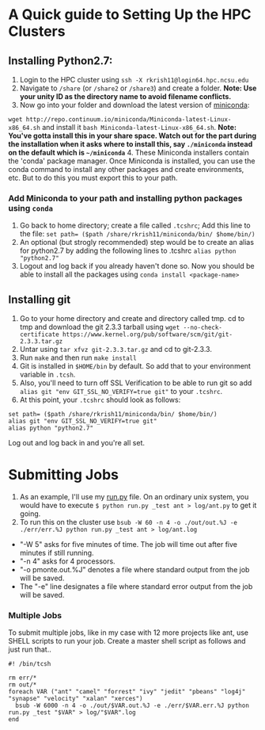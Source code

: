 # A Quick guide to Setting Up the HPC Clusters
## Installing Python2.7: 
1. Login to the HPC cluster using ```ssh -X rkrish11@login64.hpc.ncsu.edu```
2. Navigate to `/share` (or `/share2` or `/share3`) and create a folder. __Note: Use your unity ID as the directory name to avoid filename conflicts.__
3. Now go into your folder and download the latest version of [miniconda](http://conda.pydata.org/miniconda.html): 
  
  ```wget http://repo.continuum.io/miniconda/Miniconda-latest-Linux-x86_64.sh```
  and install it ```bash Miniconda-latest-Linux-x86_64.sh```. __Note: You've gotta install this in your share space. Watch out for the part during the installation when it asks where to install this, say `./miniconda` instead on the default which is `~/miniconda`__
4. These Miniconda installers contain the 'conda' package manager. Once Miniconda is installed, you can use the conda command to install any other packages and create environments, etc. But to do this you must export this to your path.

### Add Miniconda to your path and installing python packages using `conda`
1. Go back to home directory; create a file called `.tcshrc`; 
   Add this line to the file:
   ```set path= ($path /share/rkrish11/miniconda/bin/ $home/bin/)```
2. An optional (but strogly recommended) step would be to create an alias for python2.7 by adding the following lines to .tcshrc `alias python "python2.7"`
3. Logout and log back if you already haven't done so. Now you should be able to install all the packages using `conda install <package-name>`

## Installing git
1. Go to your home directory and create and directory called tmp. cd to tmp and download the git 2.3.3 tarball using ```wget --no-check-certificate https://www.kernel.org/pub/software/scm/git/git-2.3.3.tar.gz```
2. Untar using ```tar xfvz git-2.3.3.tar.gz``` and cd to git-2.3.3.
3. Run `make` and then run `make install`
4. Git is installed in `$HOME/bin` by default. So add that to your environment variable in `.tcsh`. 
5. Also, you'll need to turn off SSL Verification to be able to run git so add `alias git "env GIT_SSL_NO_VERIFY=true git"` to your `.tcshrc`. 
6. At this point, your `.tcshrc` should look as follows:
```
set path= ($path /share/rkrish11/miniconda/bin/ $home/bin/)
alias git "env GIT_SSL_NO_VERIFY=true git"
alias python "python2.7"
```
Log out and log back in and you're all set.

# Submitting Jobs
1. As an example, I'll use my [run.py](https://github.com/ai-se/Transfer-Learning/blob/master/SOURCE/run.py) file. On an ordinary unix system, you would have to execute `$ python run.py _test ant > log/ant.py` to get it going.
2. To run this on the cluster use 
`bsub -W 60 -n 4 -o ./out/out.%J -e ./err/err.%J python run.py _test ant > log/ant.log`
  - "-W 5" asks for five minutes of time. The job will time out after five minutes if still running.
  - "-n 4" asks for 4 processors.
  - "-o pmonte.out.%J" denotes a file where standard output from the job will be saved.
  - The "-e" line designates a file where standard error output from the job will be saved.

### Multiple Jobs 
To submit multiple jobs, like in my case with 12 more projects like ant, use SHELL scripts to run your job. Create a master shell script as follows and just run that..
```shell
#! /bin/tcsh

rm err/*
rm out/*
foreach VAR ("ant" "camel" "forrest" "ivy" "jedit" "pbeans" "log4j" "synapse" "velocity" "xalan" "xerces")
  bsub -W 6000 -n 4 -o ./out/$VAR.out.%J -e ./err/$VAR.err.%J python run.py _test "$VAR" > log/"$VAR".log
end
```
